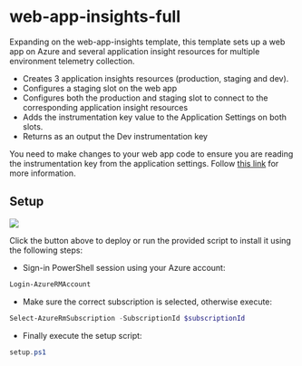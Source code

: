 # web-app-insights-full

Expanding on the web-app-insights template, this template sets up a web app on Azure and several application insight resources for multiple environment telemetry collection.

- Creates 3 application insights resources (production, staging and dev).
- Configures a staging slot on the web app
- Configures both the production and staging slot to connect to the corresponding application insight resources
- Adds the instrumentation key value to the Application Settings on both slots.
- Returns as an output the Dev instrumentation key

You need to make changes to your web app code to ensure you are reading the instrumentation key from the application settings. Follow [this link](https://blogs.msdn.microsoft.com/visualstudioalm/2015/01/07/application-insights-support-for-multiple-environments-stamps-and-app-versions/) for more information.

## Setup

<a href="https://portal.azure.com/#create/Microsoft.Template/uri/https%3A%2F%2Fraw.githubusercontent.com%2Fnunoms%2FAzure-Automation%2Fmaster%2FARM%2Fweb-app-insights-full%2FazureDeploy.json" target="_blank">
    <img src="http://azuredeploy.net/deploybutton.png"/>
</a>

Click the button above to deploy or run the provided script to install it using the following steps:

- Sign-in PowerShell session using your Azure account: 

```powershell
Login-AzureRMAccount
```
- Make sure the correct subscription is selected, otherwise execute:

```powershell
Select-AzureRmSubscription -SubscriptionId $subscriptionId
```

- Finally execute the setup script:

```powershell
setup.ps1
```
